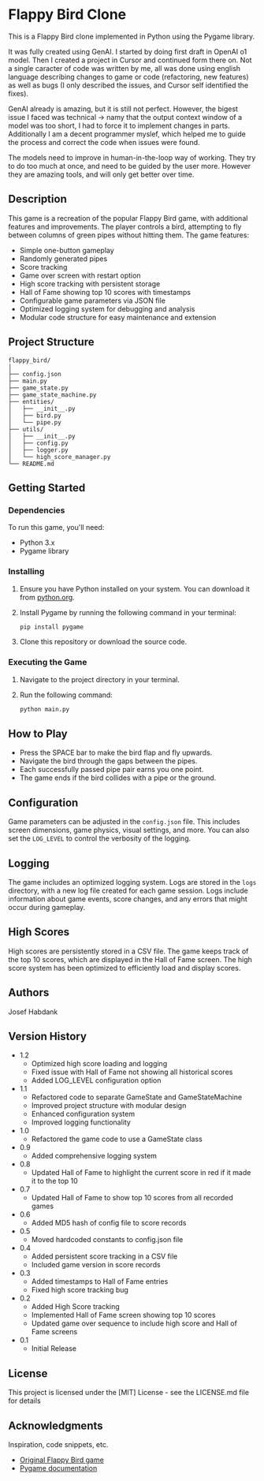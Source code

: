# Flappy Bird Clone

This is a Flappy Bird clone implemented in Python using the Pygame library.

It was fully created using GenAI. I started by doing first draft in OpenAI o1 model. Then I created a project in Cursor and continued form there on. Not a single caracter of code was written by me, all was done using english language describing changes to game or code (refactoring, new features) as well as bugs (I only described the issues, and Cursor self identified the fixes).

GenAI already is amazing, but it is still not perfect. However, the bigest issue I faced was technical -> namy that the output context window of a model was too short, I had to force it to implement changes in parts. Additionally I am a decent programmer myslef, which helped me to guide the process and correct the code when issues were found.

The models need to improve in human-in-the-loop way of working. They try to do too much at once, and need to be guided by the user more. However they are amazing tools, and will only get better over time.

## Description

This game is a recreation of the popular Flappy Bird game, with additional features and improvements. The player controls a bird, attempting to fly between columns of green pipes without hitting them. The game features:

- Simple one-button gameplay
- Randomly generated pipes
- Score tracking
- Game over screen with restart option
- High score tracking with persistent storage
- Hall of Fame showing top 10 scores with timestamps
- Configurable game parameters via JSON file
- Optimized logging system for debugging and analysis
- Modular code structure for easy maintenance and extension

## Project Structure

```
flappy_bird/
│
├── config.json
├── main.py
├── game_state.py
├── game_state_machine.py
├── entities/
│   ├── __init__.py
│   ├── bird.py
│   └── pipe.py
├── utils/
│   ├── __init__.py
│   ├── config.py
│   ├── logger.py
│   └── high_score_manager.py
└── README.md
```

## Getting Started

### Dependencies

To run this game, you'll need:

- Python 3.x
- Pygame library

### Installing

1. Ensure you have Python installed on your system. You can download it from [python.org](https://www.python.org/downloads/).

2. Install Pygame by running the following command in your terminal:

   ```bash
   pip install pygame
   ```

3. Clone this repository or download the source code.

### Executing the Game

1. Navigate to the project directory in your terminal.
2. Run the following command:

   ```bash
   python main.py
   ```

## How to Play

- Press the SPACE bar to make the bird flap and fly upwards.
- Navigate the bird through the gaps between the pipes.
- Each successfully passed pipe pair earns you one point.
- The game ends if the bird collides with a pipe or the ground.

## Configuration

Game parameters can be adjusted in the `config.json` file. This includes screen dimensions, game physics, visual settings, and more. You can also set the `LOG_LEVEL` to control the verbosity of the logging.

## Logging

The game includes an optimized logging system. Logs are stored in the `logs` directory, with a new log file created for each game session. Logs include information about game events, score changes, and any errors that might occur during gameplay.

## High Scores

High scores are persistently stored in a CSV file. The game keeps track of the top 10 scores, which are displayed in the Hall of Fame screen. The high score system has been optimized to efficiently load and display scores.

## Authors

Josef Habdank

## Version History

* 1.2
    * Optimized high score loading and logging
    * Fixed issue with Hall of Fame not showing all historical scores
    * Added LOG_LEVEL configuration option
* 1.1
    * Refactored code to separate GameState and GameStateMachine
    * Improved project structure with modular design
    * Enhanced configuration system
    * Improved logging functionality
* 1.0
    * Refactored the game code to use a GameState class
* 0.9
    * Added comprehensive logging system
* 0.8
    * Updated Hall of Fame to highlight the current score in red if it made it to the top 10
* 0.7
    * Updated Hall of Fame to show top 10 scores from all recorded games
* 0.6
    * Added MD5 hash of config file to score records
* 0.5
    * Moved hardcoded constants to config.json file
* 0.4
    * Added persistent score tracking in a CSV file
    * Included game version in score records
* 0.3
    * Added timestamps to Hall of Fame entries
    * Fixed high score tracking bug
* 0.2
    * Added High Score tracking
    * Implemented Hall of Fame screen showing top 10 scores
    * Updated game over sequence to include high score and Hall of Fame screens
* 0.1
    * Initial Release

## License

This project is licensed under the [MIT] License - see the LICENSE.md file for details

## Acknowledgments

Inspiration, code snippets, etc.
* [Original Flappy Bird game](https://en.wikipedia.org/wiki/Flappy_Bird)
* [Pygame documentation](https://www.pygame.org/docs/)
